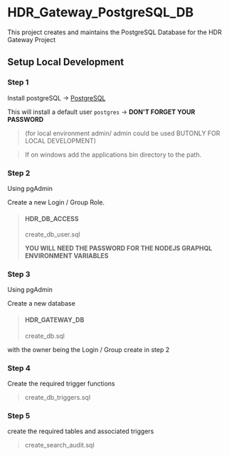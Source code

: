 # HDR_Gateway_PostgreSQL_DB

This project creates and maintains the PostgreSQL Database for the HDR Gateway Project

## Setup Local Development

### Step 1

Install postgreSQL -> [PostgreSQL](https://www.postgresql.org/)

This will install a default user `postgres` -> **DON'T FORGET YOUR PASSWORD**

> (for local environment admin/ admin could be used BUTONLY FOR LOCAL DEVELOPMENT)

> If on windows add the applications bin directory to the path.

### Step 2

Using pgAdmin

Create a new Login / Group Role.

> #### HDR_DB_ACCESS
>
> create_db_user.sql
>
> **YOU WILL NEED THE PASSWORD FOR THE NODEJS GRAPHQL ENVIRONMENT VARIABLES**

### Step 3

Using pgAdmin

Create a new database

> #### HDR_GATEWAY_DB
>
> create_db.sql

with the owner being the Login / Group create in step 2

### Step 4

Create the required trigger functions

> create_db_triggers.sql

### Step 5

create the required tables and associated triggers

> create_search_audit.sql
